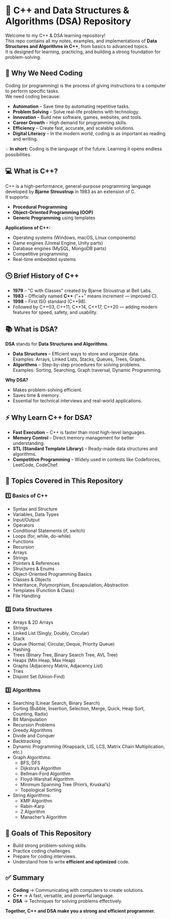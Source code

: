 # 🚀 C++ and Data Structures & Algorithms (DSA) Repository

Welcome to my C++ & DSA learning repository!  
This repo contains all my notes, examples, and implementations of **Data Structures and Algorithms in C++**, from basics to advanced topics.  
It is designed for learning, practicing, and building a strong foundation for problem-solving.


## 📌 Why We Need Coding
Coding (or programming) is the process of giving instructions to a computer to perform specific tasks.  
We need coding because:
- **Automation** – Save time by automating repetitive tasks.
- **Problem Solving** – Solve real-life problems with technology.
- **Innovation** – Build new software, games, websites, and tools.
- **Career Growth** – High demand for programming skills.
- **Efficiency** – Create fast, accurate, and scalable solutions.
- **Digital Literacy** – In the modern world, coding is as important as reading and writing.

💡 **In short:** Coding is the language of the future. Learning it opens endless possibilities.


## 💻 What is C++?
C++ is a high-performance, general-purpose programming language developed by **Bjarne Stroustrup** in 1983 as an extension of C.  
It supports:
- **Procedural Programming**
- **Object-Oriented Programming (OOP)**
- **Generic Programming** using templates

**Applications of C++:**
- Operating systems (Windows, macOS, Linux components)
- Game engines (Unreal Engine, Unity parts)
- Database engines (MySQL, MongoDB parts)
- Competitive programming
- Real-time embedded systems


## 🕒 Brief History of C++
- **1979** – "C with Classes" created by Bjarne Stroustrup at Bell Labs.  
- **1983** – Officially named **C++** ("++" means increment — improved C).  
- **1998** – First ISO standard (C++98).  
- Followed by C++03, C++11, C++14, C++17, C++20 — adding modern features for speed, safety, and usability.


## 📚 What is DSA?
**DSA** stands for **Data Structures and Algorithms**.

- **Data Structures** – Efficient ways to store and organize data.  
  Examples: Arrays, Linked Lists, Stacks, Queues, Trees, Graphs.
- **Algorithms** – Step-by-step procedures for solving problems.  
  Examples: Sorting, Searching, Graph traversal, Dynamic Programming.

**Why DSA?**
- Makes problem-solving efficient.
- Saves time & memory.
- Essential for technical interviews and real-world applications.


## ⚡ Why Learn C++ for DSA?
- **Fast Execution** – C++ is faster than most high-level languages.
- **Memory Control** – Direct memory management for better understanding.
- **STL (Standard Template Library)** – Ready-made data structures and algorithms.
- **Competitive Programming** – Widely used in contests like Codeforces, LeetCode, CodeChef.


## 📂 Topics Covered in This Repository

### **1️⃣ Basics of C++**
- Syntax and Structure
- Variables, Data Types
- Input/Output
- Operators
- Conditional Statements (if, switch)
- Loops (for, while, do-while)
- Functions
- Recursion
- Arrays
- Strings
- Pointers & References
- Structures & Enums
- Object-Oriented Programming Basics
- Classes & Objects
- Inheritance, Polymorphism, Encapsulation, Abstraction
- Templates (Function & Class)
- File Handling


### **2️⃣ Data Structures**
- Arrays & 2D Arrays
- Strings
- Linked List (Singly, Doubly, Circular)
- Stack
- Queue (Normal, Circular, Deque, Priority Queue)
- Hashing
- Trees (Binary Tree, Binary Search Tree, AVL Tree)
- Heaps (Min Heap, Max Heap)
- Graphs (Adjacency Matrix, Adjacency List)
- Tries
- Disjoint Set (Union-Find)


### **3️⃣ Algorithms**
- Searching (Linear Search, Binary Search)
- Sorting (Bubble, Insertion, Selection, Merge, Quick, Heap Sort, Counting, Radix)
- Bit Manipulation
- Recursion Problems
- Greedy Algorithms
- Divide and Conquer
- Backtracking
- Dynamic Programming (Knapsack, LIS, LCS, Matrix Chain Multiplication, etc.)
- Graph Algorithms:
  - BFS, DFS
  - Dijkstra’s Algorithm
  - Bellman-Ford Algorithm
  - Floyd-Warshall Algorithm
  - Minimum Spanning Tree (Prim’s, Kruskal’s)
  - Topological Sorting
- String Algorithms:
  - KMP Algorithm
  - Rabin-Karp
  - Z Algorithm
  - Manacher’s Algorithm


## 🎯 Goals of This Repository
- Build strong problem-solving skills.
- Practice coding challenges.
- Prepare for coding interviews.
- Understand how to write **efficient and optimized** code.


## ✅ Summary
- **Coding** → Communicating with computers to create solutions.
- **C++** → A fast, versatile, and powerful language.
- **DSA** → Techniques for solving problems effectively.

**Together, C++ and DSA make you a strong and efficient programmer.**
